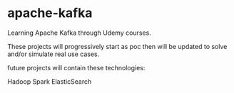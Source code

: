 # apache-kafka
Learning Apache Kafka through Udemy courses.

These projects will progressively start as poc then will be updated to solve and/or simulate real use cases.

future projects will contain these technologies:

Hadoop
Spark
ElasticSearch